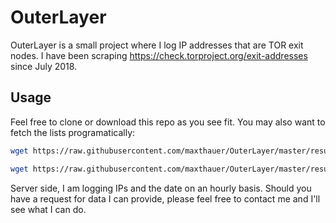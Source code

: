 # OuterLayer

OuterLayer is a small project where I log IP addresses that are TOR exit nodes. I have been scraping https://check.torproject.org/exit-addresses since July 2018. 

## Usage

Feel free to clone or download this repo as you see fit. You may also want to fetch the lists programatically:

```bash
wget https://raw.githubusercontent.com/maxthauer/OuterLayer/master/results/all-distinct-IPs.txt

wget https://raw.githubusercontent.com/maxthauer/OuterLayer/master/results/distinct-IPs-past-30-days.txt

```

Server side, I am logging IPs and the date on an hourly basis. Should you have a request for data I can provide, please feel free to contact me and I'll see what I can do.

